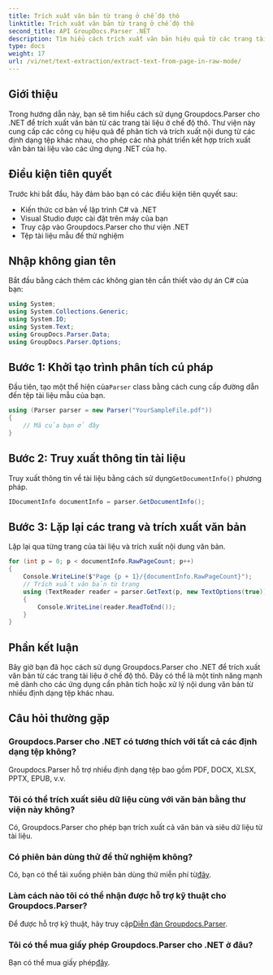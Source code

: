 ```yaml
---
title: Trích xuất văn bản từ trang ở chế độ thô
linktitle: Trích xuất văn bản từ trang ở chế độ thô
second_title: API GroupDocs.Parser .NET
description: Tìm hiểu cách trích xuất văn bản hiệu quả từ các trang tài liệu bằng Groupdocs.Parser cho .NET trong hướng dẫn toàn diện này.
type: docs
weight: 17
url: /vi/net/text-extraction/extract-text-from-page-in-raw-mode/
---
```

## Giới thiệu
Trong hướng dẫn này, bạn sẽ tìm hiểu cách sử dụng Groupdocs.Parser cho .NET để trích xuất văn bản từ các trang tài liệu ở chế độ thô. Thư viện này cung cấp các công cụ hiệu quả để phân tích và trích xuất nội dung từ các định dạng tệp khác nhau, cho phép các nhà phát triển kết hợp trích xuất văn bản tài liệu vào các ứng dụng .NET của họ.
## Điều kiện tiên quyết
Trước khi bắt đầu, hãy đảm bảo bạn có các điều kiện tiên quyết sau:
- Kiến thức cơ bản về lập trình C# và .NET
- Visual Studio được cài đặt trên máy của bạn
- Truy cập vào Groupdocs.Parser cho thư viện .NET
- Tệp tài liệu mẫu để thử nghiệm

## Nhập không gian tên
Bắt đầu bằng cách thêm các không gian tên cần thiết vào dự án C# của bạn:
```csharp
using System;
using System.Collections.Generic;
using System.IO;
using System.Text;
using GroupDocs.Parser.Data;
using GroupDocs.Parser.Options;
```
## Bước 1: Khởi tạo trình phân tích cú pháp
 Đầu tiên, tạo một thể hiện của`Parser` class bằng cách cung cấp đường dẫn đến tệp tài liệu mẫu của bạn.
```csharp
using (Parser parser = new Parser("YourSampleFile.pdf"))
{
    // Mã của bạn ở đây
}
```
## Bước 2: Truy xuất thông tin tài liệu
 Truy xuất thông tin về tài liệu bằng cách sử dụng`GetDocumentInfo()` phương pháp.
```csharp
IDocumentInfo documentInfo = parser.GetDocumentInfo();
```
## Bước 3: Lặp lại các trang và trích xuất văn bản
Lặp lại qua từng trang của tài liệu và trích xuất nội dung văn bản.
```csharp
for (int p = 0; p < documentInfo.RawPageCount; p++)
{
    Console.WriteLine($"Page {p + 1}/{documentInfo.RawPageCount}");
    // Trích xuất văn bản từ trang
    using (TextReader reader = parser.GetText(p, new TextOptions(true)))
    {
        Console.WriteLine(reader.ReadToEnd());
    }
}
```

## Phần kết luận
Bây giờ bạn đã học cách sử dụng Groupdocs.Parser cho .NET để trích xuất văn bản từ các trang tài liệu ở chế độ thô. Đây có thể là một tính năng mạnh mẽ dành cho các ứng dụng cần phân tích hoặc xử lý nội dung văn bản từ nhiều định dạng tệp khác nhau.

## Câu hỏi thường gặp
### Groupdocs.Parser cho .NET có tương thích với tất cả các định dạng tệp không?
Groupdocs.Parser hỗ trợ nhiều định dạng tệp bao gồm PDF, DOCX, XLSX, PPTX, EPUB, v.v.
### Tôi có thể trích xuất siêu dữ liệu cùng với văn bản bằng thư viện này không?
Có, Groupdocs.Parser cho phép bạn trích xuất cả văn bản và siêu dữ liệu từ tài liệu.
### Có phiên bản dùng thử để thử nghiệm không?
 Có, bạn có thể tải xuống phiên bản dùng thử miễn phí từ[đây](https://releases.groupdocs.com/).
### Làm cách nào tôi có thể nhận được hỗ trợ kỹ thuật cho Groupdocs.Parser?
 Để được hỗ trợ kỹ thuật, hãy truy cập[Diễn đàn Groupdocs.Parser](https://forum.groupdocs.com/c/parser/17).
### Tôi có thể mua giấy phép Groupdocs.Parser cho .NET ở đâu?
 Bạn có thể mua giấy phép[đây](https://purchase.groupdocs.com/buy).